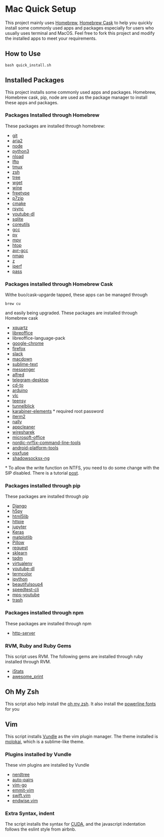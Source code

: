 # Mac Quick Setup
This project mainly uses [Homebrew](https://brew.sh/index_zh-tw.html), [Homebrew Cask](https://caskroom.github.io) to help you quickly install some commonly used apps and packages especially for users who usually uses terminal and MacOS. Feel free to fork this project and modify the installed apps to meet your requirements.

## How to Use

    bash quick_install.sh


## Installed Packages
This project installs some commonly used apps and packages. Homebrew, Homebrew cask, pip, node are used as the package manager to install these apps and packages.

### Packages Installed through Homebrew
These packages are installed through homebrew:

* [git](https://git-scm.com)  
* [aria2](https://aria2.github.io)  
* [node](https://nodejs.org/en/)  
* [python3](https://www.python.org)  
* [nload](https://linux.die.net/man/1/nload)
* [lftp](https://lftp.yar.ru)  
* [tmux](https://github.com/tmux/tmux/wiki)
* [zsh](http://www.zsh.org)
* [tree](https://linux.die.net/man/1/tree)
* [wget](https://www.gnu.org/software/wget/)
* [wine](https://www.winehq.org)
* [freetype](https://www.freetype.org)
* [p7zip](http://p7zip.sourceforge.net)
* [cmake](https://cmake.org)  
* [rsync](https://rsync.samba.org)  
* [youtube-dl](https://rg3.github.io/youtube-dl/)
* [sqlite](https://www.sqlite.org)  
* [coreutils](https://www.gnu.org/software/coreutils/coreutils.html)
* [gcc](https://gcc.gnu.org)  
* [pv](https://linux.die.net/man/1/pv)
* [mpv](https://mpv.io/installation/)  
* [htop](https://github.com/hishamhm/htop)
* [avr-gcc](https://github.com/osx-cross/homebrew-avr)
* [nmap](https://nmap.org)
* [z](https://github.com/rupa/z)
* [iperf](https://iperf.fr)
* [pass](https://www.passwordstore.org/)

### Packages installed through Homebrew Cask
Withe buo/cask-upgarde tapped, these apps can be managed through

    brew cu

and easily being upgraded. These packages are installed through Homebrew cask

* [xquartz](https://www.xquartz.org)  
* [libreoffice](https://zh-tw.libreoffice.org)  
* libreoffice-language-pack
* [google-chrome](https://www.google.com.tw/chrome/browser/desktop/index.html)  
* [firefox](https://www.mozilla.org/zh-TW/firefox/new/)  
* [slack](https://slack.com)  
* [macdown](https://macdown.uranusjr.com)
* [sublime-text](https://www.sublimetext.com)
* [messenger](https://fbmacmessenger.rsms.me)
* [alfred](https://www.alfredapp.com)
* [telegram-desktop](https://telegram.org)
* [cd-to](https://github.com/jbtule/cdto)
* [arduino](https://www.arduino.cc)
* [vlc](https://www.videolan.org/vlc/index.zh-TW.html)
* [teensy](https://www.pjrc.com/teensy/)
* [tunnelblick](https://tunnelblick.net/downloads.html)
* [karabiner-elements](https://pqrs.org/osx/karabiner/) \* required root password
* [iterm2](https://www.iterm2.com)
* [nally](https://yllan.org/app/Nally/)
* [appcleaner](https://freemacsoft.net/appcleaner/)
* [wiresharek](https://www.wireshark.org)
* [microsoft-office](https://products.office.com/zh-tw/home)
* [nordic-nrf5x-command-line-tools](http://infocenter.nordicsemi.com/index.jsp?topic=%2Fcom.nordic.infocenter.tools%2Fdita%2Ftools%2Fnrf5x_command_line_tools%2Fnrf5x_installation.html)
* [android-platform-tools](https://developer.android.com/studio/releases/platform-tools.html)
* [osxfuse](https://osxfuse.github.io)
* [shadowsocksx-ng](https://github.com/shadowsocks/ShadowsocksX-NG)

\* To allow the write function on NTFS, you need to do some change with the SIP disabled. There is a tutorial [post](https://medium.com/@technikhil/setting-up-ntfs-3g-on-your-mac-os-sierra-11eff1749898).

### Packages installed through pip
These packages are installed through pip

* [Django](https://www.djangoproject.com)
* [h5py](http://www.h5py.org)
* [html5lib](https://github.com/html5lib/html5lib-python)
* [httpie](https://httpie.org)
* [jupyter](http://jupyter.org/index.html)
* [Keras](https://keras.io)
* [matplotlib](https://github.com/matplotlib/matplotlib)
* [Pillow](https://python-pillow.org)
* [request](http://docs.python-requests.org/en/master/)
* [sklearn](http://scikit-learn.org/stable/)
* [tqdm](https://github.com/noamraph/tqdm)
* [virtualenv](https://virtualenv.pypa.io/en/stable/)
* [youtube-dl](https://github.com/rg3/youtube-dl)
* [termcolor](https://pypi.python.org/pypi/termcolor)
* [ipython](https://github.com/ipython/ipython)
* [beautifulsoup4](https://www.crummy.com/software/BeautifulSoup/bs4/doc/)
* [speedtest-cli](https://github.com/sivel/speedtest-cli)
* [mps-youtube](https://github.com/mps-youtube/mps-youtube)
* [trash](https://github.com/jleclanche/python-trash)

### Packages installed through npm
These packages are installed through npm

* [http-server](https://www.npmjs.com/package/http-server)

### RVM, Ruby and Ruby Gems
This script uses RVM. The following gems are installed through ruby installed through RVM.

* [iStats](https://github.com/ningt/iStats)
* [awesome_print](https://github.com/awesome-print/awesome_print)

## Oh My Zsh
This script also help install the [oh my zsh](http://ohmyz.sh). It also install the [powerline fonts](https://github.com/powerline/fonts) for you

## Vim
This script installs [Vundle](https://github.com/VundleVim/Vundle.vim) as the vim plugin manager. The theme installed is [molokai](https://github.com/tomasr/molokai), which is a sublime-like theme.

### Plugins installed by Vundle
These vim plugins are installed by Vundle

* [nerdtree](https://github.com/scrooloose/nerdtree)
* [auto-pairs](https://github.com/jiangmiao/auto-pairs)
* [vim-go](https://github.com/fatih/vim-go)
* [emmit-vim](https://github.com/mattn/emmet-vim)
* [swift.vim](https://github.com/keith/swift.vim)
* [endwise.vim](http://github.com/tpope/vim-endwise)

### Extra Syntax, indent
The script installs the syntax for [CUDA](https://developer.nvidia.com/cuda-downloads), and the javascript indentation follows the eslint style from airbnb.
